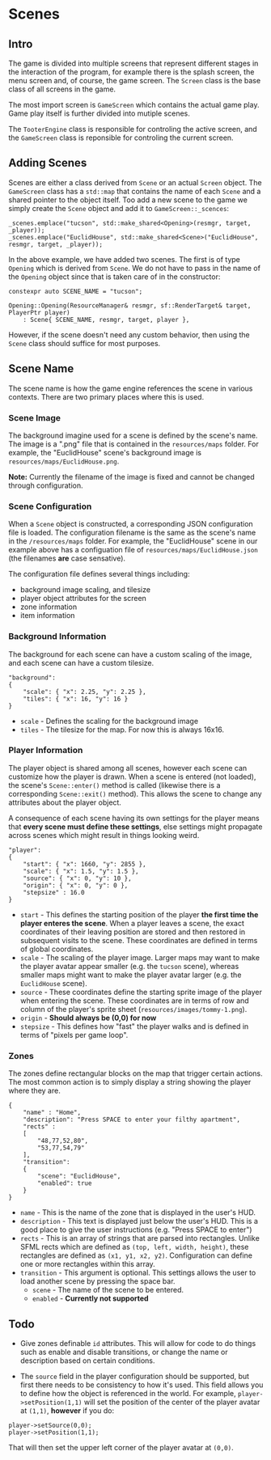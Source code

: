  # Scenes

 ## Intro

The game is divided into multiple screens that represent different stages in the interaction of the program, for example there is the splash screen, the menu screen and, of course, the game screen. The `Screen` class is the base class of all screens in the game.

The most import screen is `GameScreen` which contains the actual game play. Game play itself is further divided into mutiple scenes.

The `TooterEngine` class is responsible for controling the active screen, and the `GameScreen` class is reponsible for controling the current screen.

## Adding Scenes

Scenes are either a class derived from `Scene` or an actual `Screen` object. The `GameScreen` class has a `std::map` that contains the name of each `Scene` and a shared pointer to the object itself. Too add a new scene to the game we simply create the `Scene` object and add it to `GameScreen::_scences`:

```
_scenes.emplace("tucson", std::make_shared<Opening>(resmgr, target, _player));
_scenes.emplace("EuclidHouse", std::make_shared<Scene>("EuclidHouse", resmgr, target, _player));
```

In the above example, we have added two scenes. The first is of type `Opening` which is derived from `Scene`. We do not have to pass in the name of the `Opening` object since that is taken care of in the constructor:

```
constexpr auto SCENE_NAME = "tucson";

Opening::Opening(ResourceManager& resmgr, sf::RenderTarget& target, PlayerPtr player)
    : Scene{ SCENE_NAME, resmgr, target, player },

```

However, if the scene doesn't need any custom behavior, then using the `Scene` class should suffice for most purposes. 

## Scene Name

The scene name is how the game engine references the scene in various contexts. There are two primary places where this is used.

### Scene Image

The background imagine used for a scene is defined by the scene's name. The image is a ".png" file that is contained in the `resources/maps` folder. For example, the "EuclidHouse" scene's background image is `resources/maps/EuclidHouse.png`. 

**Note:** Currently the filename of the image is fixed and cannot be changed through configuration.

### Scene Configuration

When a `Scene` object is constructed, a corresponding JSON configuration file is loaded. The configuration filename is the same as the scene's name in the `/resources/maps` folder. For example, the "EuclidHouse" scene in our example above has a configuation file of `resources/maps/EuclidHouse.json` (the filenames **are** case sensative). 

The configuration file defines several things including:

* background image scaling, and tilesize
* player object attributes for the screen 
* zone information
* item information

### Background Information

The background for each scene can have a custom scaling of the image, and each scene can have a custom tilesize. 

```
"background":
{
    "scale": { "x": 2.25, "y": 2.25 },
    "tiles": { "x": 16, "y": 16 }
}
```

* `scale` - Defines the scaling for the background image
* `tiles` - The tilesize for the map. For now this is always 16x16.

### Player Information

The player object is shared among all scenes, however each scene can customize how the player is drawn. When a scene is entered (not loaded), the scene's `Scene::enter()` method is called (likewise there is a corresponding `Scene::exit()` method). This allows the scene to change any attributes about the player object. 

A consequence of each scene having its own settings for the player means that **every scene must define these settings**, else settings might propagate across scenes which might result in things looking weird.

```
"player":
{
    "start": { "x": 1660, "y": 2855 },
    "scale": { "x": 1.5, "y": 1.5 },
    "source": { "x": 0, "y": 10 },
    "origin": { "x": 0, "y": 0 },
    "stepsize" : 16.0
}
```

* `start` - This defines the starting position of the player **the first time the player enteres the scene**. When a player leaves a scene, the exact coordinates of their leaving position are stored and then restored in subsequent visits to the scene. These coordinates are defined in terms of global coordinates. 
* `scale` - The scaling of the player image. Larger maps may want to make the player avatar appear smaller (e.g. the `tucson` scene), whereas smaller maps might want to make the player avatar larger (e.g. the `EuclidHouse` scene).
* `source` - These coordinates define the starting sprite image of the player when entering the scene. These coordinates are in terms of row and column of the player's sprite sheet (`resources/images/tommy-1.png`). 
* `origin` - **Should always be (0,0) for now** 
* `stepsize` - This defines how "fast" the player walks and is defined in terms of "pixels per game loop". 

### Zones

The zones define rectangular blocks on the map that trigger certain actions. The most common action is to simply display a string showing the player where they are.

```
{ 
    "name" : "Home",
    "description": "Press SPACE to enter your filthy apartment",
    "rects" :
    [ 
        "48,77,52,80", 
        "53,77,54,79"
    ],
    "transition":
    {
        "scene": "EuclidHouse",
        "enabled": true
    }
}
```

* `name` - This is the name of the zone that is displayed in the user's HUD.
* `description` - This text is displayed just below the user's HUD. This is a good place to give the user instructions (e.g. "Press SPACE to enter")
* `rects` - This is an array of strings that are parsed into rectangles. Unlike SFML rects which are defined as `(top, left, width, height)`, these rectangles are defined as `(x1, y1, x2, y2)`. Configuration can define one or more rectangles within this array.
* `transition` - This argument is optional. This settings allows the user to load another scene by pressing the space bar. 
    * `scene` - The name of the scene to be entered. 
    * `enabled` - **Currently not supported**


## Todo

* Give zones definable `id` attributes. This will allow for code to do things such as enable and disable transitions, or change the name or description based on certain conditions.

* The `source` field in the player configuration should be supported, but first there needs to be consistency to how it's used. This field allows you to define how the object is referenced in the world. For example, `player->setPosition(1,1)` will set the position of the center of the player avatar at `(1,1)`, **however** if you do:

```
player->setSource(0,0);
player->setPosition(1,1);
```

That will then set the upper left corner of the player avatar at `(0,0)`. 

